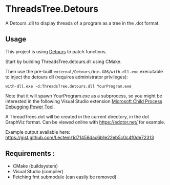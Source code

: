 # ThreadsTree.Detours

A Detours .dll to display threads of a program as a tree in the .dot format.

## Usage

This project is using [Detours](https://github.com/microsoft/Detours) to patch functions.

Start by building ThreadsTree.detours.dll using CMake.

Then use the pre-built `external/Detours/bin.X86/with-dll.exe` executable to inject the detours dll (requires administrator privileges):

```
with-dll.exe -d:ThreadsTree.detours.dll YourProgram.exe
```

Note that it will spawn YourProgram.exe as a subprocess, so you might be interested in the following Visual Studio extension [Microsoft Child Process Debugging Power Tool](https://marketplace.visualstudio.com/items?itemName=vsdbgplat.MicrosoftChildProcessDebuggingPowerTool).

A ThreadTrees.dot will be created in the current directory, in the dot GraphViz format. Can be viewed online with https://edotor.net/ for example.


Example output available here: https://gist.github.com/Lectem/1d71458dac6b1e22eb5c0c4f0de72313


## Requirements :

- CMake (buildsystem)
- Visual Studio (compiler)
- Fetching fmt submodule (can easily be removed)